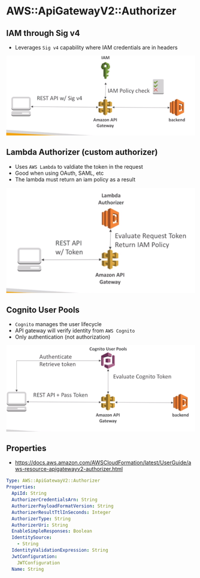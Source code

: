 # AWS::ApiGatewayV2::Authorizer

## IAM through Sig v4

- Leverages `Sig v4` capability where IAM credentials are in headers

![Sig v4](.images/apigateway-sigv4.png)

## Lambda Authorizer (custom authorizer)

- Uses `AWS Lambda` to valdiate the token in the request
- Good when using OAuth, SAML, etc
- The lambda must return an iam policy as a result

![Lambda Authorizer](.images/apigateway-lambda-authorizer.png)

## Cognito User Pools

- `Cognito` manages the user lifecycle
- API gateway will verify identity from `AWS Cognito`
- Only authentication (not authorization)

![Cognito User Pools](.images/apigateway-user-cognito-pools.png)

## Properties

- <https://docs.aws.amazon.com/AWSCloudFormation/latest/UserGuide/aws-resource-apigatewayv2-authorizer.html>

```yaml
Type: AWS::ApiGatewayV2::Authorizer
Properties:
  ApiId: String
  AuthorizerCredentialsArn: String
  AuthorizerPayloadFormatVersion: String
  AuthorizerResultTtlInSeconds: Integer
  AuthorizerType: String
  AuthorizerUri: String
  EnableSimpleResponses: Boolean
  IdentitySource:
    - String
  IdentityValidationExpression: String
  JwtConfiguration:
    JWTConfiguration
  Name: String
```
